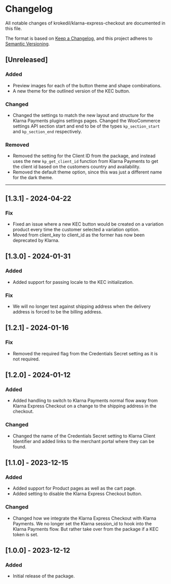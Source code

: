 # Changelog

All notable changes of krokedil/klarna-express-checkout are documented in this file.

The format is based on [Keep a Changelog](https://keepachangelog.com/en/1.0.0/),
and this project adheres to [Semantic Versioning](https://semver.org/spec/v2.0.0.html).

## [Unreleased]
### Added

* Preview images for each of the button theme and shape combinations.
* A new theme for the outlined version of the KEC button.

### Changed

* Changed the settings to match the new layout and structure for the Klarna Payments plugins settings pages. Changed the WooCommerce settings API section start and end to be of the types `kp_section_start` and `kp_section_end` respectively.

### Removed

* Removed the setting for the Client ID from the package, and instead uses the new `kp_get_client_id` function from Klarna Payments to get the client id based on the customers country and availability.
* Removed the default theme option, since this was just a different name for the dark theme.

------------------
## [1.3.1] - 2024-04-22
### Fix

* Fixed an issue where a new KEC button would be created on a variation product every time the customer selected a variation option.
* Moved from client_key to client_id as the former has now been deprecated by Klarna.

## [1.3.0] - 2024-01-31
### Added

* Added support for passing locale to the KEC initialization.

### Fix

* We will no longer test against shipping address when the delivery address is forced to be the billing address.

## [1.2.1] - 2024-01-16
### Fix

* Removed the required flag from the Credentials Secret setting as it is not required.

## [1.2.0] - 2024-01-12
### Added

* Added handling to switch to Klarna Payments normal flow away from Klarna Express Checkout on a change to the shipping address in the checkout.

### Changed

* Changed the name of the Credentials Secret setting to Klarna Client Identifier and added links to the merchant portal where they can be found.

## [1.1.0] - 2023-12-15

### Added

* Added support for Product pages as well as the cart page.
* Added setting to disable the Klarna Express Checkout button.

### Changed

* Changed how we integrate the Klarna Express Checkout with Klarna Payments. We no longer set the Klarna session_id to hook into the Klarna Payments flow. But rather take over from the package if a KEC token is set.

## [1.0.0] - 2023-12-12

### Added

* Initial release of the package.
